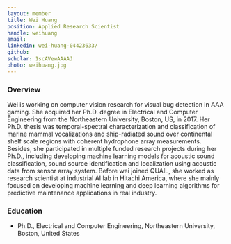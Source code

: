 ```yaml
---
layout: member
title: Wei Huang
position: Applied Research Scientist
handle: weihuang
email: 
linkedin: wei-huang-04423633/
github:
scholar: 1scAVewAAAAJ 
photo: weihuang.jpg
---
```



### Overview
Wei is working on computer vision research for visual bug detection in AAA gaming. She acquired her Ph.D. degree in Electrical and Computer Engineering from the Northeastern University, Boston, US, in 2017. Her Ph.D. thesis was temporal-spectral characterization and classification of marine mammal vocalizations and ship-radiated sound over continental shelf scale regions with coherent hydrophone array measurements. Besides, she participated in multiple funded research projects during her Ph.D., including developing machine learning models for acoustic sound classification, sound source identification and localization using acoustic data from sensor array system. Before wei joined QUAIL, she worked as research scientist at industrial AI lab in Hitachi America, where she mainly focused on developing machine learning and deep learning algorithms for predictive maintenance applications in real industry. 
  

### Education
 - Ph.D., Electrical and Computer Engineering, Northeastern University, Boston, United States
